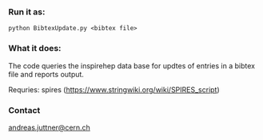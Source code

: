 ### Run it as:
```python BibtexUpdate.py <bibtex file>```
### What it does:
The code queries the inspirehep data base for updtes of entries in a bibtex file
and reports output.

Requries: spires (https://www.stringwiki.org/wiki/SPIRES_script)
### Contact
andreas.juttner@cern.ch

